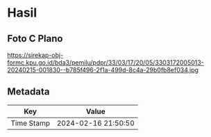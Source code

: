 # Hasil

## Foto C Plano

https://sirekap-obj-formc.kpu.go.id/bda3/pemilu/pdpr/33/03/17/20/05/3303172005013-20240215-001830--b785f496-2f1a-499d-8c4a-29b0fb8ef034.jpg


## Metadata

| Key        | Value               |
| ---------- | ------------------- |
| Time Stamp | 2024-02-16 21:50:50 |



